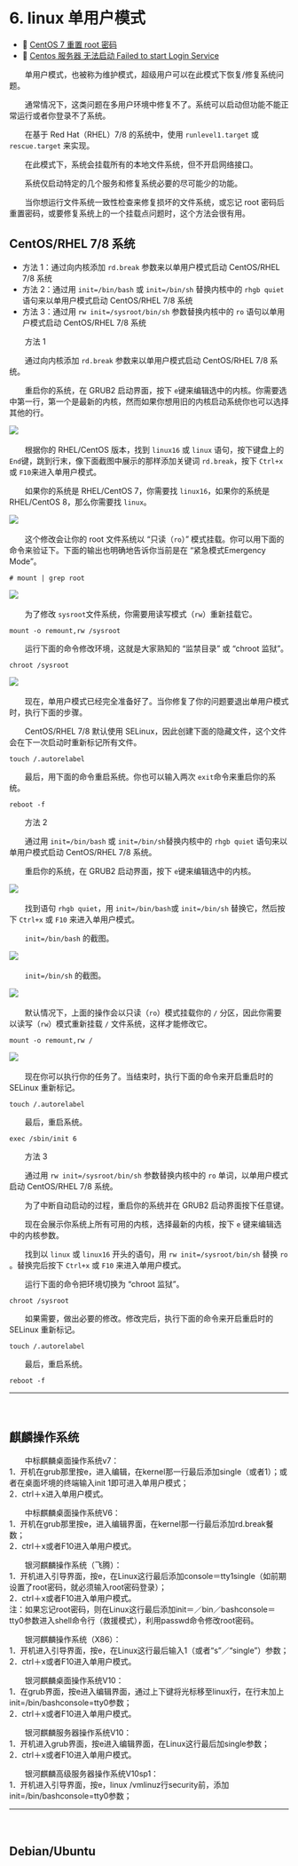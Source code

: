 # 6. linux 单用户模式

* 📄 [CentOS 7 重置 root 密码](siyuan://blocks/20240415163403-xaqe3qu)
* 📄 [Centos 服务器 无法启动 Failed to start Login Service ](siyuan://blocks/20240902141257-3hdrc32)

　　单用户模式，也被称为维护模式，超级用户可以在此模式下恢复/修复系统问题。

　　通常情况下，这类问题在多用户环境中修复不了。系统可以启动但功能不能正常运行或者你登录不了系统。

　　在基于 Red Hat（RHEL）7/8 的系统中，使用 `runlevel1.target`​​ 或 `rescue.target`​​ 来实现。

　　在此模式下，系统会挂载所有的本地文件系统，但不开启网络接口。

　　系统仅启动特定的几个服务和修复系统必要的尽可能少的功能。

　　当你想运行文件系统一致性检查来修复损坏的文件系统，或忘记 root 密码后重置密码，或要修复系统上的一个挂载点问题时，这个方法会很有用。

## CentOS/RHEL 7/8 系统

* 方法 1：通过向内核添加 `rd.break`​ 参数来以单用户模式启动 CentOS/RHEL 7/8 系统
* 方法 2：通过用 `init=/bin/bash`​ 或 `init=/bin/sh`​ 替换内核中的 `rhgb quiet`​ 语句来以单用户模式启动 CentOS/RHEL 7/8 系统
* 方法 3：通过用 `rw init=/sysroot/bin/sh`​ 参数替换内核中的 `ro`​ 语句以单用户模式启动 CentOS/RHEL 7/8 系统

　　方法 1

　　通过向内核添加 `rd.break`​ 参数来以单用户模式启动 CentOS/RHEL 7/8 系统。

　　重启你的系统，在 GRUB2 启动界面，按下 `e`​ 键来编辑选中的内核。你需要选中第一行，第一个是最新的内核，然而如果你想用旧的内核启动系统你也可以选择其他的行。

​![](assets/net-img-230638ivavlhhetah9oaaz-20240310152532-sdqw7uk.png)​

　　根据你的 RHEL/CentOS 版本，找到 `linux16`​ 或 `linux`​ 语句，按下键盘上的 `End`​ 键，跳到行末，像下面截图中展示的那样添加关键词 `rd.break`​，按下 `Ctrl+x`​ 或 `F10`​ 来进入单用户模式。

　　如果你的系统是 RHEL/CentOS 7，你需要找 `linux16`​，如果你的系统是 RHEL/CentOS 8，那么你需要找 `linux`​。

​![](assets/net-img-230657vp7ai7naoxpe79ax-20240310152533-3w42ksh.png)​

　　这个修改会让你的 root 文件系统以 “只读（`ro`​）” 模式挂载。你可以用下面的命令来验证下。下面的输出也明确地告诉你当前是在 “紧急模式Emergency Mode”。

```
# mount | grep root
```

​![](assets/net-img-230714ofp2cc2p4w43ptc8-20240310152533-hyisxoh.png)​

　　为了修改 `sysroot`​ 文件系统，你需要用读写模式（`rw`​）重新挂载它。

```
mount -o remount,rw /sysroot
```

　　运行下面的命令修改环境，这就是大家熟知的 “监禁目录” 或 “chroot 监狱”。

```
chroot /sysroot
```

​![](assets/net-img-230731ddze7uhp7wu7pztz-20240310152534-ah3gh8s.png)​

　　现在，单用户模式已经完全准备好了。当你修复了你的问题要退出单用户模式时，执行下面的步骤。

　　CentOS/RHEL 7/8 默认使用 SELinux，因此创建下面的隐藏文件，这个文件会在下一次启动时重新标记所有文件。

```
touch /.autorelabel
```

　　最后，用下面的命令重启系统。你也可以输入两次 `exit`​ 命令来重启你的系统。

```
reboot -f
```

　　方法 2

　　通过用 `init=/bin/bash`​ 或 `init=/bin/sh`​ 替换内核中的 `rhgb quiet`​ 语句来以单用户模式启动 CentOS/RHEL 7/8 系统。

　　重启你的系统，在 GRUB2 启动界面，按下 `e`​ 键来编辑选中的内核。

​![](assets/net-img-230749m6qeqi7e2utk9qte-20240310152534-ktqsslm.png)​

　　找到语句 `rhgb quiet`​，用 `init=/bin/bash`​ 或 `init=/bin/sh`​ 替换它，然后按下 `Ctrl+x`​ 或 `F10`​ 来进入单用户模式。

　　​`init=/bin/bash`​ 的截图。

​![](assets/net-img-230807e24n22k41j1zesj8-20240310152534-fpahqy8.png)​

　　​`init=/bin/sh`​ 的截图。

​![](assets/net-img-230825eup47566sxyl2y4v-20240310152535-l664vl6.png)​

　　默认情况下，上面的操作会以只读（`ro`​）模式挂载你的 `/`​ 分区，因此你需要以读写（`rw`​）模式重新挂载 `/`​ 文件系统，这样才能修改它。

```
mount -o remount,rw /
```

​![](assets/net-img-230841wrqi4urzwqq9wcq9-20240310152536-o6k7m15.png)​

　　现在你可以执行你的任务了。当结束时，执行下面的命令来开启重启时的 SELinux 重新标记。

```
touch /.autorelabel
```

　　最后，重启系统。

```
exec /sbin/init 6
```

　　方法 3

　　通过用 `rw init=/sysroot/bin/sh`​ 参数替换内核中的 `ro`​ 单词，以单用户模式启动 CentOS/RHEL 7/8 系统。

　　为了中断自动启动的过程，重启你的系统并在 GRUB2 启动界面按下任意键。

　　现在会展示你系统上所有可用的内核，选择最新的内核，按下 `e`​ 键来编辑选中的内核参数。

　　找到以 `linux`​ 或 `linux16`​ 开头的语句，用 `rw init=/sysroot/bin/sh`​ 替换 `ro`​。替换完后按下 `Ctrl+x`​ 或 `F10`​ 来进入单用户模式。

　　运行下面的命令把环境切换为 “chroot 监狱”。

```
chroot /sysroot
```

　　如果需要，做出必要的修改。修改完后，执行下面的命令来开启重启时的 SELinux 重新标记。

```
touch /.autorelabel
```

　　最后，重启系统。

```
reboot -f
```

---

　　‍

## 麒麟操作系统

　　中标麒麟桌面操作系统v7：  
1．开机在grub那里按e，进入编辑，在kernel那一行最后添加single（或者1）；或者在桌面坏境的终端输入init 1即可进入单用户模式；  
2．ctrl＋x进入单用户模式。

　　中标麒麟桌面操作系统V6：  
1．开机在grub那里按e，进入编辑界面，在kernel那一行最后添加rd.break餐数；  
2．ctrl＋x或者F10进入单用户模式。

　　银河麒麟操作系统（飞腾）：  
1．开机进入引导界面，按e，在Linux这行最后添加console＝tty1single（如前期设置了root密码，就必须输入root密码登录）；  
2．ctrl＋x或者F10进入单用户模式。  
注：如果忘记root密码，则在Linux这行最后添加init＝／bin／bashconsole＝tty0参数进入shell命令行（救援模式），利用passwd命令修改root密码。

　　银河麒麟操作系统（X86）：  
1．开机进入引导界面，按e，在Linux这行最后输入1（或者“s”／“single”）参数；  
2．ctrl＋x或者F10进入单用户模式。

　　银河麒麟桌面操作系统V10：  
1．在grub界面，按e进入编辑界面，通过上下键将光标移至linux行，在行末加上init=/bin/bashconsole=tty0参数；  
2．ctrl＋x或者F10进入单用户模式。

　　银河麒麟服务器操作系统V10：  
1．开机进入grub界面，按e进入编辑界面，在Linux这行最后加single参数；  
2．ctrl＋x或者F10进入单用户模式。

　　银河麒麟高级服务器操作系统V10sp1：  
1．开机进入引导界面，按e，linux /vmlinuz行security前，添加init=/bin/bashconsole=tty0参数；

---

　　‍

## Debian/Ubuntu

　　‍
